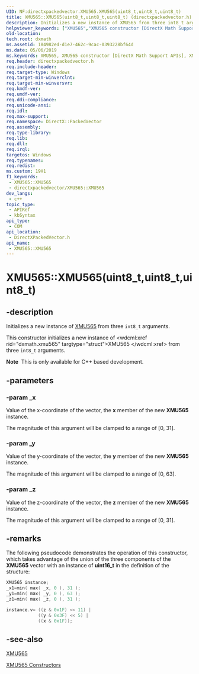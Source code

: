 ```yaml
---
UID: NF:directxpackedvector.XMU565.XMU565(uint8_t,uint8_t,uint8_t)
title: XMU565::XMU565(uint8_t,uint8_t,uint8_t) (directxpackedvector.h)
description: Initializes a new instance of XMU565 from three int8_t arguments.
helpviewer_keywords: ["XMU565","XMU565 constructor [DirectX Math Support APIs]","XMU565 constructor [DirectX Math Support APIs]","XMU565 structure","XMU565 structure [DirectX Math Support APIs]","XMU565 constructor","XMU565.XMU565","XMU565.XMU565()","XMU565.XMU565(uint8_t","uint8_t","uint8_t)","XMU565::XMU565","XMU565::XMU565(uint8_t","uint8_t","uint8_t)","dxmath.xmu565_ctor_1"]
old-location: 
tech.root: dxmath
ms.assetid: 184982ed-d1e7-462c-9cac-0393228bf64d
ms.date: 05/06/2019
ms.keywords: XMU565, XMU565 constructor [DirectX Math Support APIs], XMU565 constructor [DirectX Math Support APIs],XMU565 structure, XMU565 structure [DirectX Math Support APIs],XMU565 constructor, XMU565.XMU565, XMU565.XMU565(), XMU565.XMU565(uint8_t,uint8_t,uint8_t), XMU565::XMU565, XMU565::XMU565(uint8_t,uint8_t,uint8_t), dxmath.xmu565_ctor_1
req.header: directxpackedvector.h
req.include-header: 
req.target-type: Windows
req.target-min-winverclnt: 
req.target-min-winversvr: 
req.kmdf-ver: 
req.umdf-ver: 
req.ddi-compliance: 
req.unicode-ansi: 
req.idl: 
req.max-support: 
req.namespace: DirectX::PackedVector
req.assembly: 
req.type-library: 
req.lib: 
req.dll: 
req.irql: 
targetos: Windows
req.typenames: 
req.redist: 
ms.custom: 19H1
f1_keywords:
 - XMU565::XMU565
 - directxpackedvector/XMU565::XMU565
dev_langs:
 - c++
topic_type:
 - APIRef
 - kbSyntax
api_type:
 - COM
api_location:
 - DirectXPackedVector.h
api_name:
 - XMU565::XMU565
---
```


# XMU565::XMU565(uint8_t,uint8_t,uint8_t)


## -description

Initializes a new instance of <a href="/windows/desktop/api/directxpackedvector/ns-directxpackedvector-xmu565">XMU565</a> from three <code>int8_t</code> arguments.

This constructor initializes a new instance of <wdcml:xref rid="dxmath.xmu565" targtype="struct">XMU565 </wdcml:xref> from three <code>int8_t</code> arguments.

<div class="alert"><b>Note</b>  This is only available for C++ based development.</div>

## -parameters

### -param _x

Value of the x-coordinate of the vector, the **x** member of the new **XMU565** instance.

The magnitude of this argument will be clamped to a range of [0, 31].

### -param _y

Value of the y-coordinate of the vector, the **y** member of the new **XMU565** instance.

The magnitude of this argument will be clamped to a range of [0, 63].

### -param _z

Value of the z-coordinate of the vector, the **z** member of the new **XMU565** instance.

The magnitude of this argument will be clamped to a range of [0, 31].

## -remarks

The following pseudocode demonstrates the operation of this constructor, which takes advantage of the union of the three components of the **XMU565** vector with an instance of **uint16_t** in the definition of the structure:

```cpp
XMU565 instance;
_x1=min( max( _x, 0 ), 31 );
_y1=min( max( _y, 0 ), 63 );
_z1=min( max( _z, 0 ), 31 );

instance.v= ((z & 0x1F) << 11) |
            ((y & 0x3F) << 5) |
            ((x & 0x1F));
```

## -see-also

<a href="/windows/desktop/api/directxpackedvector/ns-directxpackedvector-xmu565">XMU565</a>

<a href="/windows/desktop/dxmath/xmu565-ctor">XMU565 Constructors</a>

